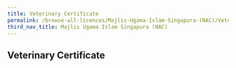 ```yaml
---
title: Veterinary Certificate
permalink: /browse-all-licences/Majlis-Ugama-Islam-Singapura-(NAC)/Veterinary-Certificate
third_nav_title: Majlis Ugama Islam Singapura (NAC)
---
```

## Veterinary Certificate
